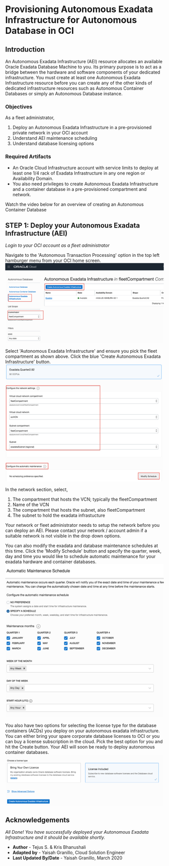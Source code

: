
# Provisioning Autonomous Exadata Infrastructure for Autonomous Database in OCI

## Introduction
An Autonomous Exadata Infrastructure (AEI) resource allocates an available Oracle Exadata Database Machine to you. Its primary purpose is to act as a bridge between the hardware and software components of your dedicated infrastructure. You must create at least one Autonomous Exadata Infrastructure resource before you can create any of the other kinds of dedicated infrastructure resources such as Autonomous Container Databases or simply an Autonomous Database instance.


### Objectives

As a fleet administrator, 
1. Deploy an Autonomous Exadata Infrastructure in a pre-provisioned private network in your OCI account
2. Understand AEI maintenance scheduling
3. Understand database licensing options

### Required Artifacts
- An Oracle Cloud Infrastructure account with service limits to deploy at least one 1/4 rack of Exadata Infrastructure in any one region or Availability Domain.
- You also need privileges to create Autonomous Exadata Infrastructure and a container database in a pre-provisioned compartment and network.

Watch the video below for an overview of creating an Autonomous Container Database

[](youtube:0iL-zyMziOM)

## STEP 1: Deploy your Autonomous Exadata Infrastructure (AEI)

*Login to your OCI account as a fleet administrator*

Navigate to the 'Autonomous Transaction Processing' option in the top left hamburger menu from your OCI home screen.
    ![create_aei1](./images/create_aei1.png " ")



Select 'Autonomous Exadata Infrastructure' and ensure you pick the fleet compartment as shown above. Click the blue 'Create Autonomous Exadata Infrastructure' button.
    ![create_aei3](./images/create_aei3.png " ")


In the network section, select, 

1. The compartment that hosts the VCN; typically the fleetCompartment
2. Name of the VCN
3. The compartment that hosts the subnet, also fleetCompartment
4. The subnet to hold the exadata infrastucture


Your network or fleet administrator needs to setup the network before you can deploy an AEI. Please contact your network / account admin if a suitable network is not visible in the drop down options.



You can also modify the exadata and database maintenance schedules at this time. Click the 'Modify Schedule' button and specify the quarter, week, day and time you would like to schedule automatic maintenance for your exadata hardware and container databases.
    ![select_schedule](./images/select_schedule.png " ")

You also have two options for selecting the license type for the database containers (ACDs) you deploy on your autonomous exadata infrastructure. You can either bring your spare corporate database licenses to OCI or you can buy a license subscription in the cloud. Pick the best option for you and hit the Create button. Your AEI will soon be ready to deploy autonomous container databases.
    ![license_type](./images/license_type.png " ")


## Acknowledgements

*All Done! You have successfully deployed your Autonomous Exadata Infrastructure and it should be available shortly.*

- **Author** - Tejus S. & Kris Bhanushali
- **Adapted by** -  Yaisah Granillo, Cloud Solution Engineer
- **Last Updated By/Date** - Yaisah Granillo, March 2020

